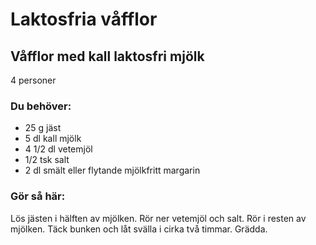 # Laktosfria våfflor

## Våfflor med kall laktosfri mjölk

4 personer

### Du behöver:
* 25 g jäst
* 5 dl kall mjölk
* 4 1/2 dl vetemjöl
* 1/2 tsk salt
* 2 dl smält eller flytande mjölkfritt margarin

### Gör så här:
Lös jästen i hälften av mjölken. Rör ner vetemjöl och salt. Rör i resten av mjölken. Täck bunken och låt svälla i cirka två timmar. Grädda.
